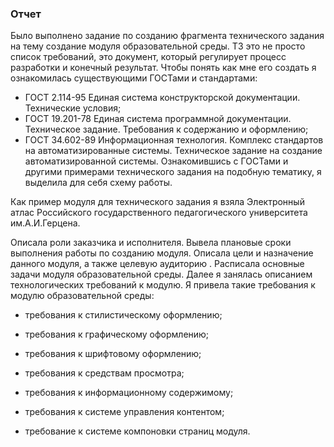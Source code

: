### Отчет ###
Было выполнено задание по созданию фрагмента технического задания на тему создание модуля образовательной среды.
ТЗ это не просто список требований, это документ, который регулирует процесс разработки и конечный результат.
Чтобы понять как мне его создать я ознакомилась существующими ГОСТами и стандартами:
+ ГОСТ 2.114-95 Единая система конструкторской документации. Технические условия;
+ ГОСТ 19.201-78 Единая система программной документации. Техническое задание. Требования к содержанию и оформлению;
+ ГОСТ 34.602-89 Информационная технология. Комплекс стандартов на автоматизированные системы. Техническое задание на создание автоматизированной системы.
Ознакомившись с ГОСТами и другими примерами технического задания на подобную тематику, я выделила для себя схему работы.

Как пример модуля для технического задания я взяла Электронный атлас Российского государственного педагогического университета им.А.И.Герцена.

Описала роли заказчика и исполнителя. Вывела плановые сроки выполнения работы по созданию модуля.
Описала цели и назначение данного модуля, а также целевую аудиторию . Расписала основные задачи модуля образовательной среды.
Далее я занялась описанием технологических требований к модулю.
Я привела такие требования к модулю образовательной среды:

- требования к стилистическому оформлению;

- требования к графическому оформлению;

- требования к шрифтовому оформлению;

- требования к средствам просмотра;

- требования к информационному содержимому;

- требования к системе управления контентом;

- требование к системе компоновки страниц модуля.

